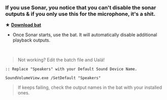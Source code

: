 ### If you use Sonar, you notice that you can't disable the sonar outputs & if you only use this for the microphone, it's a shit.

★ [**Download bat**](https://github.com/gzmatte/sonar/releases/download/1/Sonar.bat)

- Once Sonar starts, use the bat. It will automatically disable additional playback outputs.

</br>


> Not working? Edit the batch file and Ualá!
```
:: Replace "Speakers" with your Default Sound Device Name.

SoundVolumeView.exe /SetDefault "Speakers"
```
> If keeps failing, check the output names in the bat with your installed ones.

